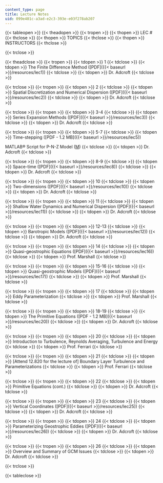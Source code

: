 ```yaml
---
content_type: page
title: Lecture Notes
uid: 099e401c-a3ad-e2c3-393e-e03f278ab207
---
```


{{< tableopen >}}
{{< theadopen >}}
{{< tropen >}}
{{< thopen >}}
LEC #
{{< thclose >}}
{{< thopen >}}
TOPICS
{{< thclose >}}
{{< thopen >}}
INSTRUCTORS
{{< thclose >}}

{{< trclose >}}

{{< theadclose >}}
{{< tropen >}}
{{< tdopen >}}
1
{{< tdclose >}}
{{< tdopen >}}
The Finite Difference Method ([PDF]({{< baseurl >}}/resources/lec1))
{{< tdclose >}}
{{< tdopen >}}
Dr. Adcroft
{{< tdclose >}}

{{< trclose >}}
{{< tropen >}}
{{< tdopen >}}
2
{{< tdclose >}}
{{< tdopen >}}
Spatial Discretization and Numerical Dispersion ([PDF]({{< baseurl >}}/resources/lec2))
{{< tdclose >}}
{{< tdopen >}}
Dr. Adcroft
{{< tdclose >}}

{{< trclose >}}
{{< tropen >}}
{{< tdopen >}}
3-4
{{< tdclose >}}
{{< tdopen >}}
Series Expansion Methods ([PDF]({{< baseurl >}}/resources/lec3))
{{< tdclose >}}
{{< tdopen >}}
Dr. Adcroft
{{< tdclose >}}

{{< trclose >}}
{{< tropen >}}
{{< tdopen >}}
5-7
{{< tdclose >}}
{{< tdopen >}}
Time-stepping ([PDF - 1.2 MB]({{< baseurl >}}/resources/lec5))  
  
MATLAB® Script for P-N-Z Model ([M](/courses/earth-atmospheric-and-planetary-sciences/12-950-atmospheric-and-oceanic-modeling-spring-2004/lecture-notes/pz.m))
{{< tdclose >}}
{{< tdopen >}}
Dr. Adcroft
{{< tdclose >}}

{{< trclose >}}
{{< tropen >}}
{{< tdopen >}}
8-9
{{< tdclose >}}
{{< tdopen >}}
Space-time ([PDF]({{< baseurl >}}/resources/lec8))
{{< tdclose >}}
{{< tdopen >}}
Dr. Adcroft
{{< tdclose >}}

{{< trclose >}}
{{< tropen >}}
{{< tdopen >}}
10
{{< tdclose >}}
{{< tdopen >}}
Two-dimensions ([PDF]({{< baseurl >}}/resources/lec10))
{{< tdclose >}}
{{< tdopen >}}
Dr. Adcroft
{{< tdclose >}}

{{< trclose >}}
{{< tropen >}}
{{< tdopen >}}
11
{{< tdclose >}}
{{< tdopen >}}
Shallow Water Dynamics and Numerical Dispersion ([PDF]({{< baseurl >}}/resources/lec11))
{{< tdclose >}}
{{< tdopen >}}
Dr. Adcroft
{{< tdclose >}}

{{< trclose >}}
{{< tropen >}}
{{< tdopen >}}
12-13
{{< tdclose >}}
{{< tdopen >}}
Barotropic Models ([PDF]({{< baseurl >}}/resources/lec12))
{{< tdclose >}}
{{< tdopen >}}
Dr. Adcroft
{{< tdclose >}}

{{< trclose >}}
{{< tropen >}}
{{< tdopen >}}
14
{{< tdclose >}}
{{< tdopen >}}
Quasi-geostrophic Equations ([PDF]({{< baseurl >}}/resources/lec16))
{{< tdclose >}}
{{< tdopen >}}
Prof. Marshall
{{< tdclose >}}

{{< trclose >}}
{{< tropen >}}
{{< tdopen >}}
15-16
{{< tdclose >}}
{{< tdopen >}}
Quasi-geostrophic Models ([PDF]({{< baseurl >}}/resources/lec17))
{{< tdclose >}}
{{< tdopen >}}
Prof. Marshall
{{< tdclose >}}

{{< trclose >}}
{{< tropen >}}
{{< tdopen >}}
17
{{< tdclose >}}
{{< tdopen >}}
Eddy Parameterization
{{< tdclose >}}
{{< tdopen >}}
Prof. Marshall
{{< tdclose >}}

{{< trclose >}}
{{< tropen >}}
{{< tdopen >}}
18-19
{{< tdclose >}}
{{< tdopen >}}
The Primitive Equations ([PDF - 1.2 MB]({{< baseurl >}}/resources/lec20))
{{< tdclose >}}
{{< tdopen >}}
Dr. Adcroft
{{< tdclose >}}

{{< trclose >}}
{{< tropen >}}
{{< tdopen >}}
20
{{< tdclose >}}
{{< tdopen >}}
Introduction to Turbulence, Reynolds Averaging, Turbulence and Energy
{{< tdclose >}}
{{< tdopen >}}
Prof. Ferrari
{{< tdclose >}}

{{< trclose >}}
{{< tropen >}}
{{< tdopen >}}
21
{{< tdclose >}}
{{< tdopen >}}
\[Attend 12.820 for the lecture of\] Boundary Layer Turbulence and Parameterizations
{{< tdclose >}}
{{< tdopen >}}
Prof. Ferrari
{{< tdclose >}}

{{< trclose >}}
{{< tropen >}}
{{< tdopen >}}
22
{{< tdclose >}}
{{< tdopen >}}
Primitive Equations (cont.)
{{< tdclose >}}
{{< tdopen >}}
Dr. Adcroft
{{< tdclose >}}

{{< trclose >}}
{{< tropen >}}
{{< tdopen >}}
23
{{< tdclose >}}
{{< tdopen >}}
Vertical Coordinates ([PDF]({{< baseurl >}}/resources/lec25))
{{< tdclose >}}
{{< tdopen >}}
Dr. Adcroft
{{< tdclose >}}

{{< trclose >}}
{{< tropen >}}
{{< tdopen >}}
24
{{< tdclose >}}
{{< tdopen >}}
Parameterizing Geostrophic Eddies ([PDF]({{< baseurl >}}/resources/lec26))
{{< tdclose >}}
{{< tdopen >}}
Dr. Adcroft
{{< tdclose >}}

{{< trclose >}}
{{< tropen >}}
{{< tdopen >}}
26
{{< tdclose >}}
{{< tdopen >}}
Overview and Summary of GCM Issues
{{< tdclose >}}
{{< tdopen >}}
Dr. Adcroft
{{< tdclose >}}

{{< trclose >}}

{{< tableclose >}}
